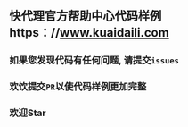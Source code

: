 ## 快代理官方帮助中心代码样例  https：//www.kuaidaili.com

### 如果您发现代码有任何问题, 请提交`issues`

### 欢饮提交`PR`以使代码样例更加完整

### 欢迎Star